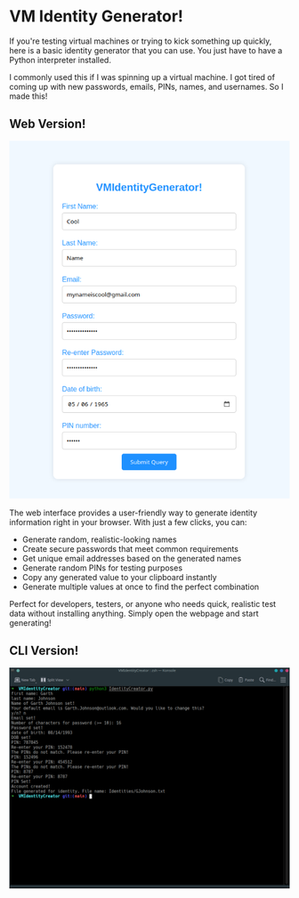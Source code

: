 # VM Identity Generator!
If you're testing virtual machines or trying to kick something up quickly, here is a basic identity generator
that you can use. You just have to have a Python interpreter installed.

I commonly used this if I was spinning up a virtual machine. I got tired of coming up with new passwords, emails, PINs, names, and usernames. So I made this!

## Web Version!
![web version](https://github.com/tobymac208/VMIdentityGenerator/blob/main/About/Web_version_example.png)

The web interface provides a user-friendly way to generate identity information right in your browser. With just a few clicks, you can:
- Generate random, realistic-looking names
- Create secure passwords that meet common requirements
- Get unique email addresses based on the generated names
- Generate random PINs for testing purposes
- Copy any generated value to your clipboard instantly
- Generate multiple values at once to find the perfect combination

Perfect for developers, testers, or anyone who needs quick, realistic test data without installing anything. Simply open the webpage and start generating!


## CLI Version!
![cli version](https://github.com/tobymac208/VMIdentityGenerator/blob/main/About/example.png)